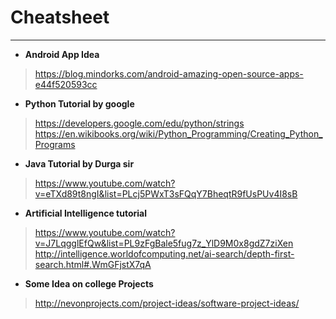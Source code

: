 # Cheatsheet
----------------------
+ **Android App Idea**
> https://blog.mindorks.com/android-amazing-open-source-apps-e44f520593cc

+ **Python Tutorial by google**
> https://developers.google.com/edu/python/strings
> https://en.wikibooks.org/wiki/Python_Programming/Creating_Python_Programs

+ **Java Tutorial by Durga sir**
> https://www.youtube.com/watch?v=eTXd89t8ngI&list=PLcj5PWxT3sFQqY7BheqtR9fUsPUv4I8sB

+ **Artificial Intelligence tutorial**
> https://www.youtube.com/watch?v=J7LqgglEfQw&list=PL9zFgBale5fug7z_YlD9M0x8gdZ7ziXen
> http://intelligence.worldofcomputing.net/ai-search/depth-first-search.html#.WmGFjstX7qA

+ **Some Idea on college Projects**
> http://nevonprojects.com/project-ideas/software-project-ideas/
